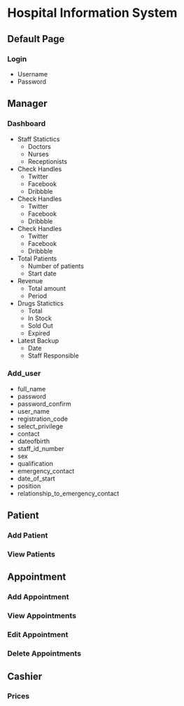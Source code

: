 # Hospital Information System

## Default Page
### Login
* Username
* Password


## Manager
### Dashboard
* Staff Statictics
  * Doctors
  * Nurses
  * Receptionists
* Check Handles
  * Twitter
  * Facebook
  * Dribbble
* Check Handles
  * Twitter
  * Facebook
  * Dribbble
* Check Handles
  * Twitter
  * Facebook
  * Dribbble
* Total Patients
  * Number of patients
  * Start date
* Revenue
  * Total amount
  * Period
* Drugs Statictics
  * Total
  * In Stock
  * Sold Out
  * Expired
* Latest Backup
  * Date
  * Staff Responsible

### Add_user
* full_name
* password
* password_confirm
* user_name
* registration_code
* select_privilege
* contact
* dateofbirth
* staff_id_number
* sex
* qualification
* emergency_contact
* date_of_start
* position
* relationship_to_emergency_contact


## Patient
### Add Patient

### View Patients


## Appointment
### Add Appointment

### View Appointments

### Edit Appointment

### Delete Appointments

## Cashier
### Prices

